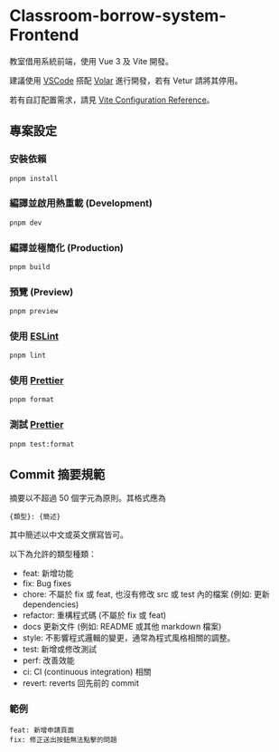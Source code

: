 # Classroom-borrow-system-Frontend

教室借用系統前端，使用 Vue 3 及 Vite 開發。

建議使用 [VSCode](https://code.visualstudio.com/) 搭配 [Volar](https://marketplace.visualstudio.com/items?itemName=Vue.volar) 進行開發，若有 Vetur 請將其停用。

若有自訂配置需求，請見 [Vite Configuration Reference](https://vite.dev/config/)。

## 專案設定

### 安裝依賴

```sh
pnpm install
```

### 編譯並啟用熱重載 (Development)

```sh
pnpm dev
```

### 編譯並極簡化 (Production)

```sh
pnpm build
```

### 預覽 (Preview)

```sh
pnpm preview
```

### 使用 [ESLint](https://eslint.org/)

```sh
pnpm lint
```

### 使用 [Prettier](https://prettier.io/)

```sh
pnpm format
```

### 測試 [Prettier](https://prettier.io/)

```sh
pnpm test:format
```

## Commit 摘要規範

摘要以不超過 50 個字元為原則。其格式應為

```
{類型}: {簡述}
```

其中簡述以中文或英文撰寫皆可。

以下為允許的類型種類：

- feat: 新增功能
- fix: Bug fixes
- chore: 不屬於 fix 或 feat, 也沒有修改 src 或 test 內的檔案 (例如: 更新 dependencies)
- refactor: 重構程式碼 (不屬於 fix 或 feat)
- docs 更新文件 (例如: README 或其他 markdown 檔案)
- style: 不影響程式邏輯的變更，通常為程式風格相關的調整。
- test: 新增或修改測試
- perf: 改善效能
- ci: CI (continuous integration) 相關
- revert: reverts 回先前的 commit

### 範例

```
feat: 新增申請頁面
fix: 修正送出按鈕無法點擊的問題
```
